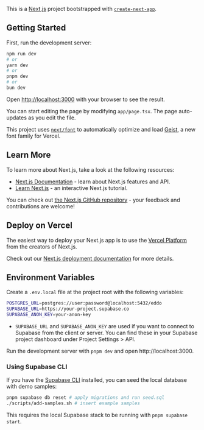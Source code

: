 This is a [Next.js](https://nextjs.org) project bootstrapped with [`create-next-app`](https://nextjs.org/docs/app/api-reference/cli/create-next-app).

## Getting Started

First, run the development server:

```bash
npm run dev
# or
yarn dev
# or
pnpm dev
# or
bun dev
```

Open [http://localhost:3000](http://localhost:3000) with your browser to see the result.

You can start editing the page by modifying `app/page.tsx`. The page auto-updates as you edit the file.

This project uses [`next/font`](https://nextjs.org/docs/app/building-your-application/optimizing/fonts) to automatically optimize and load [Geist](https://vercel.com/font), a new font family for Vercel.

## Learn More

To learn more about Next.js, take a look at the following resources:

- [Next.js Documentation](https://nextjs.org/docs) - learn about Next.js features and API.
- [Learn Next.js](https://nextjs.org/learn) - an interactive Next.js tutorial.

You can check out [the Next.js GitHub repository](https://github.com/vercel/next.js) - your feedback and contributions are welcome!

## Deploy on Vercel

The easiest way to deploy your Next.js app is to use the [Vercel Platform](https://vercel.com/new?utm_medium=default-template&filter=next.js&utm_source=create-next-app&utm_campaign=create-next-app-readme) from the creators of Next.js.

Check out our [Next.js deployment documentation](https://nextjs.org/docs/app/building-your-application/deploying) for more details.

## Environment Variables

Create a `.env.local` file at the project root with the following variables:

```bash
POSTGRES_URL=postgres://user:password@localhost:5432/eddo
SUPABASE_URL=https://your-project.supabase.co
SUPABASE_ANON_KEY=your-anon-key
```

- `SUPABASE_URL` and `SUPABASE_ANON_KEY` are used if you want to connect to Supabase from the client or server. You can find these in your Supabase project dashboard under Project Settings > API.

Run the development server with `pnpm dev` and open http://localhost:3000.

### Using Supabase CLI

If you have the [Supabase CLI](https://supabase.com/docs/guides/cli) installed, you can seed the local database with demo samples:

```bash
pnpm supabase db reset # apply migrations and run seed.sql
./scripts/add-samples.sh # insert example samples
```

This requires the local Supabase stack to be running with `pnpm supabase start`.
